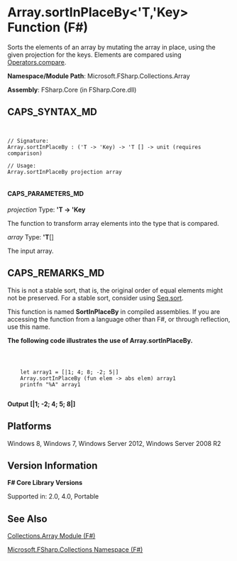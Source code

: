 # Array.sortInPlaceBy<'T,'Key> Function (F#)

Sorts the elements of an array by mutating the array in place, using the given projection for the keys. Elements are compared using [Operators.compare](http://msdn.microsoft.com/en-us/library/295e1320-0955-4c3d-ac31-288fa80a658c).

**Namespace/Module Path**: Microsoft.FSharp.Collections.Array

**Assembly**: FSharp.Core (in FSharp.Core.dll)


## CAPS_SYNTAX_MD



```


// Signature:
Array.sortInPlaceBy : ('T -> 'Key) -> 'T [] -> unit (requires comparison)

// Usage:
Array.sortInPlaceBy projection array


```



#### CAPS_PARAMETERS_MD
*projection*
Type: **'T -&gt; 'Key**


The function to transform array elements into the type that is compared.


*array*
Type: **'T**[[]](http://msdn.microsoft.com/en-us/library/def20292-9aae-4596-9275-b94e594f8493)


The input array.




## CAPS_REMARKS_MD
This is not a stable sort, that is, the original order of equal elements might not be preserved. For a stable sort, consider using [Seq.sort](http://msdn.microsoft.com/en-us/library/327ea595-e77c-4529-b61e-8c6cbf5ec92e).

This function is named **SortInPlaceBy** in compiled assemblies. If you are accessing the function from a language other than F#, or through reflection, use this name.

**The following code illustrates the use of Array.sortInPlaceBy.**


```



    let array1 = [|1; 4; 8; -2; 5|]
    Array.sortInPlaceBy (fun elem -> abs elem) array1
    printfn "%A" array1


```



**Output**
**[|1; -2; 4; 5; 8|]**
## Platforms
Windows 8, Windows 7, Windows Server 2012, Windows Server 2008 R2


## Version Information
**F# Core Library Versions**

Supported in: 2.0, 4.0, Portable




## See Also
[Collections.Array Module &#40;F&#35;&#41;](Collections.Array+Module+%28F%23%29.md)

[Microsoft.FSharp.Collections Namespace &#40;F&#35;&#41;](Microsoft.FSharp.Collections+Namespace+%28F%23%29.md)


